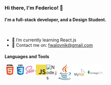 ### Hi there, I'm Federico! 👋

<h4>I'm a full-stack developer, and a Design Student.</h4>
</br>

- 🌱 I’m currently learning React.js
- 💬 Contact me on: fwalovnik@gmail.com


<h4>Languages and Tools</h4>
<img src="https://raw.githubusercontent.com/github/explore/80688e429a7d4ef2fca1e82350fe8e3517d3494d/topics/html/html.png" width="34px" alt="HTML" align="left"></img>
<img src="https://raw.githubusercontent.com/github/explore/80688e429a7d4ef2fca1e82350fe8e3517d3494d/topics/css/css.png" width="34px" alt="CSS" align="left"></img>
<img src="https://raw.githubusercontent.com/github/explore/80688e429a7d4ef2fca1e82350fe8e3517d3494d/topics/sass/sass.png" width="34px" alt="Sass" align="left"></img>
<img src="https://raw.githubusercontent.com/github/explore/80688e429a7d4ef2fca1e82350fe8e3517d3494d/topics/javascript/javascript.png" width="34" align="left" alt="Javascript">
<img src="https://avatars3.githubusercontent.com/u/9950313?s=200&v=4" width="34px" alt="Node.js" align="left"></img>
<img src="https://raw.githubusercontent.com/github/explore/80688e429a7d4ef2fca1e82350fe8e3517d3494d/topics/java/java.png" width="50px" alt="Java" align="left" ></img>
<img src="https://raw.githubusercontent.com/github/explore/80688e429a7d4ef2fca1e82350fe8e3517d3494d/topics/mysql/mysql.png" width="50px" alt="MySql" align="left" ></img>
<img src="https://raw.githubusercontent.com/github/explore/80688e429a7d4ef2fca1e82350fe8e3517d3494d/topics/mongodb/mongodb.png" width="50px" alt="MySql" align="left" ></img>
<!--
**FedericoWalovnik/FedericoWalovnik** is a ✨ _special_ ✨ repository because its `README.md` (this file) appears on your GitHub profile.

Here are some ideas to get you started:

- 🔭 I’m currently working on ...
- 🌱 I’m currently learning ...
- 🤔 I’m looking for help with ...
- 💬 Ask me about ...


-->
